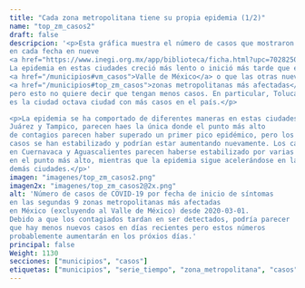 ```yaml
---
title: "Cada zona metropolitana tiene su propia epidemia (1/2)"
name: "top_zm_casos2"
draft: false
descripcion: '<p>Esta gráfica muestra el número de casos que mostraron síntomas
en cada fecha en nueve
<a href="https://www.inegi.org.mx/app/biblioteca/ficha.html?upc=702825006792" target="_blank">zonas metropolitanas</a>.
La epidemia en estas ciudades creció más lento o inició más tarde que en el
<a href="/municipios#vm_casos">Valle de México</a> o que las otras nueve
<a href="/municipios#top_zm_casos">zonas metropolitanas más afectadas</a>,
pero esto no quiere decir que tengan menos casos. En particular, Toluca
es la ciudad octava ciudad con más casos en el país.</p>

<p>La epidemia se ha comportado de diferentes maneras en estas ciudades.
Juárez y Tampico, parecen haes la única donde el punto más alto
de contagios parecen haber superado un primer pico epidémico, pero los nuevos
casos se han estabilizado y podrían estar aumentando nuevamente. Los casos
en Cuernavaca y Aguascalientes parecen haberse estabilizado por varias semanas
en el punto más alto, mientras que la epidemia sigue acelerándose en las
demás ciudades.</p>'
imagen: "imagenes/top_zm_casos2.png"
imagen2x: "imagenes/top_zm_casos2@2x.png"
alt: 'Número de casos de COVID-19 por fecha de inicio de síntomas
en las segundas 9 zonas metropolitanas más afectadas
en México (excluyendo al Valle de México) desde 2020-03-01.
Debido a que los contagiados tardan en ser detectados, podría parecer
que hay menos nuevos casos en días recientes pero estos números
probablemente aumentarán en los próxios días.'
principal: false
Weight: 1130
secciones: ["municipios", "casos"]
etiquetas: ["municipios", "serie_tiempo", "zona_metropolitana", "casos"]
---
```

